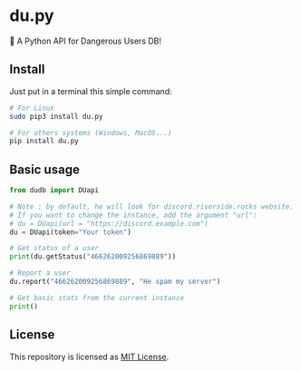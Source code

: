 # du.py
🦴 A Python API for Dangerous Users DB!

## Install
Just put in a terminal this simple command:
```sh
# For Linux
sudo pip3 install du.py

# For others systems (Windows, MacOS...)
pip install du.py
```

## Basic usage
```python
from dudb import DUapi

# Note : by default, he will look for discord.riverside.rocks website.
# If you want to change the instance, add the argument "url":
# du = DUapi(url = "https://discord.example.com")
du = DUapi(token="Your token")

# Get status of a user
print(du.getStatus("466262009256869889"))

# Report a user
du.report("466262009256869889", "He spam my server")

# Get basic stats from the current instance
print()
```

## License
This repository is licensed as [MIT License](./LICENSE).
